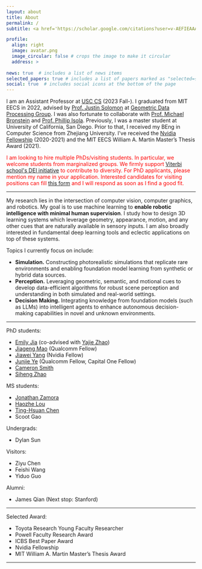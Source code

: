 ```yaml
---
layout: about
title: About
permalink: /
subtitle: <a href='https://scholar.google.com/citations?user=v-AEFIEAAAAJ&hl=en'>[Google Scholar]</a> <a href='mailto:yue.w@usc.edu'>[Email]</a> 

profile:
  align: right
  image: avatar.png
  image_circular: false # crops the image to make it circular
  address: > 
    
news: true  # includes a list of news items
selected_papers: true # includes a list of papers marked as "selected={true}"
social: true  # includes social icons at the bottom of the page
---
```


I am an Assistant Professor at [USC CS](https://www.cs.usc.edu) (2023 Fall-). I graduated from MIT EECS in 2022, advised by [Prof. Justin Solomon](https://people.csail.mit.edu/jsolomon) at [Geometric Data Processing Group](https://groups.csail.mit.edu/gdpgroup). I was also fortunate to collaborate with [Prof. Michael Bronstein](https://www.cs.ox.ac.uk/people/michael.bronstein/) and [Prof. Phillip Isola](https://web.mit.edu/phillipi/). Previously, I was a master student at University of California, San Diego. Prior to that, I received my BEng in Computer Science from Zhejiang University.  I've received the [Nvidia Fellowship](https://www.nvidia.com/en-us/research/graduate-fellowships/) (2020-2021) and the MIT EECS William A. Martin Master’s Thesis Award (2021). 


<span style="color:red">I am looking to hire multiple PhDs/visiting students. In particular, we welcome students from marginalized groups. We firmly support [Viterbi school's DEI initiative](https://viterbischool.usc.edu/diversity-equity-inclusion/) to contribute to diversity. For PhD applicants, please mention my name in your application. Interested candidates for visiting positions can fill [this form](https://forms.gle/RerZfDqCqmCj8As27) and I will respond as soon as I find a good fit. </span>


---
My research lies in the intersection of computer vision, computer graphics, and robotics. My goal is to use machine learning to <strong>enable robotic intelligence with minimal human supervision</strong>. I study how to design 3D learning systems which leverage geometry, appearance, motion, and any other cues that are naturally available in sensory inputs. I am also broadly interested in fundamental deep learning tools and eclectic applications on top of these systems.

Topics I currently focus on include:
* <strong>Simulation.</strong> Constructing photorealistic simulations that replicate rare environments and enabling foundation model learning from synthetic or hybrid data sources.
* <strong>Perception.</strong> Leveraging geometric, semantic, and motional cues to develop data-efficient algorithms for robust scene perception and understanding in both simulated and real-world settings.  
* <strong>Decision Making.</strong> Integrating knowledge from foundation models (such as LLMs) into intelligent agents to enhance autonomous decision-making capabilities in novel and unknown environments. 

---
PhD students:
* [Emily Jia](https://emily-jia.github.io/personal-web/) (co-advised with [Yajie Zhao](https://www.yajie-zhao.com))
* [Jiageng Mao](https://scholar.google.com.hk/citations?user=5S9eZbcAAAAJ&hl=zh-CN) (Qualcomm Fellow)
* [Jiawei Yang](https://jiawei-yang.github.io) (Nvidia Fellow)
* [Junjie Ye](https://jay-ye.github.io) (Qualcomm Fellow, Capital One Fellow)
* [Cameron Smith](https://cameronosmith.github.io) 
* [Siheng Zhao](https://sihengz02.github.io)
  
MS students:
* [Jonathan Zamora](https://jonzamora.dev)
* [Haozhe Lou](https://scholar.google.com/citations?user=BIPK9KEAAAAJ&hl=en)
* [Ting-Hsuan Chen](https://koi953215.github.io)
* Scoot Gao

Undergrads:
* Dylan Sun

Visitors:
* Ziyu Chen
* Feishi Wang
* Yiduo Guo

Alumni:
* James Qian (Next stop: Stanford)
  
---

Selected Award:

* Toyota Research Young Faculty Researcher 
* Powell Faculty Research Award
* ICBS Best Paper Award
* Nvidia Fellowship
* MIT William A. Martin Master’s Thesis Award

---
<!-- <span style="color:red">We have research internship positions all year at Nvidia Research. If you're pursuing a PhD and interested in any topics above, feel free to contact me at yuewang@nvidia.com.</span> -->
<!-- <span style="color:red">DGCNN received the Frontiers of Science Award (a.k.a [Best Paper Award at ICBS](https://www.icbs.cn/en/web/index/18009_1581229__)), one of the only four awardees in the Graphics and Geometric Computing area in the past 5 years. </span> -->
<!-- <span style="color:red">We are organizing ["Neural fields for robotics and autonomous driving"](http://neural-fields.xyz) at ICCV2023. We welcome paper submission to our workshop!</span> -->
